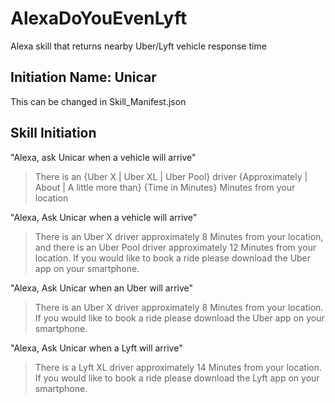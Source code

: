 # AlexaDoYouEvenLyft
Alexa skill that returns nearby Uber/Lyft vehicle response time

## Initiation Name: Unicar

This can be changed in Skill_Manifest.json

## Skill Initiation

"Alexa, ask Unicar when a vehicle will arrive"

> There is an {Uber X | Uber XL | Uber Pool} driver {Approximately | About | A little more than} {Time in Minutes} Minutes from your location

"Alexa, Ask Unicar when a vehicle will arrive"

> There is an Uber X driver approximately 8 Minutes from your location, and
> there is an Uber Pool driver approximately 12 Minutes from your location.
> If you would like to book a ride please download the Uber app on your smartphone.

"Alexa, Ask Unicar when an Uber will arrive"

> There is an Uber X driver approximately 8 Minutes from your location.  If you would like to book a ride please download the Uber app on your smartphone.

"Alexa, Ask Unicar when a Lyft will arrive"

> There is a Lyft XL driver approximately 14 Minutes from your location.  If you would like to book a ride please download the Lyft app on your smartphone.




